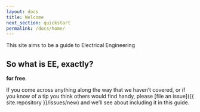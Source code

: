 ```yaml
---
layout: docs
title: Welcome
next_section: quickstart
permalink: /docs/home/
---
```


This site aims to be a guide to Electrical Engineering

## So what is EE, exactly?

**for
free**.

If you come across anything along the way that we haven’t covered, or if you
know of a tip you think others would find handy, please [file an
issue]({{ site.repository }}/issues/new) and we’ll see about
including it in this guide.
